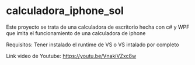 # calculadora_iphone_sol

Este proyecto se trata de una calculadora de escritorio hecha con c# y WPF que imita el funcionamiento de una calculadora de iphone

Requisitos:
Tener instalado el runtime de VS o VS intalado por completo

Link video de Youtube:
https://youtu.be/VnakiVZxc8w
